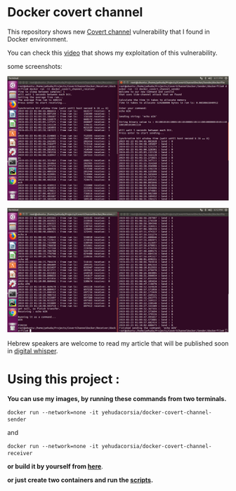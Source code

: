

# Docker covert channel

This repository shows new [Covert channel](https://en.wikipedia.org/wiki/Covert_channel) vulnerability that I found in Docker environment.

You can check this  [video](https://youtu.be/n5sFaDJyeIQ) that shows my exploitation of this vulnerability.

some screenshots:

![Scrren shot 1](https://github.com/YehudaCorsia/Docker-Covert-channel/blob/master/docs/Screenshots/Screenshot%201.png)

![Scrren shot 2](https://github.com/YehudaCorsia/Docker-Covert-channel/blob/master/docs/Screenshots/Screenshot%202.png)

Hebrew speakers are welcome to read my article that will be published soon in [digital whisper](https://www.digitalwhisper.co.il/).

# Using this project :

 
**You can use my images, by running these commands from two terminals.**

    docker run --network=none -it yehudacorsia/docker-covert-channel-sender
and 

    docker run --network=none -it yehudacorsia/docker-covert-channel-receiver 
    
**or build it by yourself from [here](https://github.com/YehudaCorsia/Docker-Covert-channel/tree/master/src/Dockerfiles)**.

**or just create two containers and run the [scripts](https://github.com/YehudaCorsia/Docker-Covert-channel/tree/master/src).**
